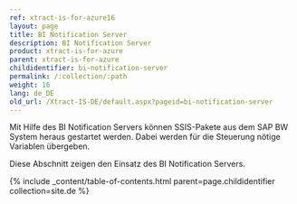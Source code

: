 ```yaml
---
ref: xtract-is-for-azure16
layout: page
title: BI Notification Server
description: BI Notification Server
product: xtract-is-for-azure
parent: xtract-is-for-azure
childidentifier: bi-notification-server
permalink: /:collection/:path
weight: 16
lang: de_DE
old_url: /Xtract-IS-DE/default.aspx?pageid=bi-notification-server
---
```


Mit Hilfe des BI Notification Servers können SSIS-Pakete aus dem SAP BW System heraus gestartet werden. Dabei werden für die Steuerung nötige Variablen übergeben.

Diese Abschnitt zeigen den Einsatz des BI Notification Servers.

{% include _content/table-of-contents.html parent=page.childidentifier collection=site.de %}